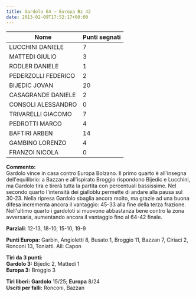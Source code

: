 ```yaml
---
title: Gardolo 64 – Europa Bz 42
date: 2013-02-09T17:52:17+00:00
---
```

| **Nome** | **Punti segnati** |
| -------- | ----------------- |
| LUCCHINI DANIELE | 7 |
| MATTEDI GIULIO | 3 |
| RODLER DANIELE | 1 |
| PEDERZOLLI FEDERICO | 2 |
| BIJEDIC JOVAN | 20 |
| CASAGRANDE DANIELE | 2 |
| CONSOLI ALESSANDRO | 0 |
| TRIVARELLI GIACOMO | 7 |
| PEDROTTI MARCO | 4 |
| BAFTIRI ARBEN | 14 |
| GAMBINO LORENZO | 4 |
| FRANZOI NICOLA | 0 |

**Commento:**  
Gardolo vince in casa contro Europa Bolzano. Il primo quarto è all'insegna dell'equilibrio: a Bazzan e all'ispirato Broggio rispondono Bijedic e Lucchini, ma Gardolo tira e tirerà tutta la partita con percentuali bassissime. Nel secondo quarto l'intensità dei gialloblu permette di andare alla pausa sul 30-23. Nella ripresa Gardolo sbaglia ancora molto, ma grazie ad una buona difesa incrementa ancora il vantaggio: 45-33 alla fine della terza frazione. Nell'ultimo quarto i gardoloti si muovono abbastanza bene contro la zona avversaria, aumentando ancora il vantaggio fino al 64-42 finale.

**Parziali**: 12-13, 18-10, 15-10, 19-9

**Punti Europa:** Garbin, Angioletti 8, Busato 1, Broggio 11, Bazzan 7, Ciriaci 2, Ronconi 13, Toniatti. All: Capon

**Tiri da 3 punti:**  
**Gardolo 3:** Bijedic 2, Mattedi 1  
**Europa 3:** Broggio 3

**Tiri liberi: Gardolo** 15/25; **Europa** 8/24  
**Usciti per falli:** Ronconi, Bazzan
